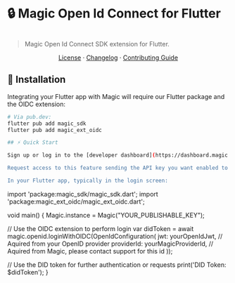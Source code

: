 # 🔒 Magic Open Id Connect for Flutter

[![<MagicLabs>](https://circleci.com/gh/magiclabs/magic-flutter.svg?style=shield)](https://circleci.com/gh/magiclabs/magic-flutter)

> Magic Open Id Connect SDK extension for Flutter.

<p align="center">
  <a href="https://github.com/magiclabs/magic-flutter/blob/master/packages/magic_ext_oidc/LICENSE">License</a> ·
  <a href="https://github.com/magiclabs/magic-flutter/blob/master/packages/magic_ext_oidc/CHANGELOG.md">Changelog</a> ·
  <a href="https://github.com/magiclabs/magic-flutter/blob/master/CONTRIBUTING.md">Contributing Guide</a>
</p>

## 🔗 Installation

Integrating your Flutter app with Magic will require our Flutter package and the OIDC extension:

```bash
# Via pub.dev:
flutter pub add magic_sdk
flutter pub add magic_ext_oidc

## ⚡️ Quick Start

Sign up or log in to the [developer dashboard](https://dashboard.magic.link) to receive API keys that will allow your Flutter application to interact with Magic's APIs.

Request access to this feature sending the API key you want enabled to our customer support.

In your Flutter app, typically in the login screen:

```
import 'package:magic_sdk/magic_sdk.dart';
import 'package:magic_ext_oidc/magic_ext_oidc.dart';

void main() {
  Magic.instance = Magic("YOUR_PUBLISHABLE_KEY");

  // Use the OIDC extension to perform login
  var didToken = await magic.openid.loginWithOIDC(OpenIdConfiguration(
    jwt: yourOpenIdJwt, // Aquired from your OpenID provider
    providerId: yourMagicProviderId, // Aquired from Magic, please contact support for this id
  ));
  
  // Use the DID token for further authentication or requests
  print('DID Token: $didToken');
}

```
